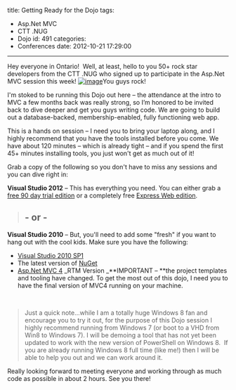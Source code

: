 title: Getting Ready for the Dojo
tags:
  - Asp.Net MVC
  - CTT .NUG
  - Dojo
id: 491
categories:
  - Conferences
date: 2012-10-21 17:29:00
---

Hey everyone in Ontario!&nbsp; Well, at least, hello to you 50+ rock star developers from the CTT .NUG who signed up to participate in the Asp.Net MVC session this week! [![image](http://jameschambers.azurewebsites.net/wp-content/uploads/2012/12/image.png "image")](http://cttdnug.org)You guys rock!

I'm stoked to be running this Dojo out here – the attendance at the intro to MVC a few months back was really strong, so I’m honored to be invited back to dive deeper and get you guys writing code. We are going to build out a database-backed, membership-enabled, fully functioning web app.

This is a hands on session – I need you to bring your laptop along, and I highly recommend that you have the tools installed before you come. We have about 120 minutes – which is already tight – and if you spend the first 45+ minutes installing tools, you just won't get as much out of it!

Grab a copy of the following so you don't have to miss any sessions and you can dive right in:

**Visual Studio 2012** – This has everything you need. You can either grab a [free 90 day trial edition](http://www.microsoft.com/visualstudio/eng/downloads) or a completely free [Express Web edition](http://www.microsoft.com/visualstudio/eng/downloads).
 > ## <font style="font-weight: bold">- or - </font> 

**Visual Studio 2010** – But, you'll need to add some "fresh" if you want to hang out with the cool kids. Make sure you have the following:

*   [Visual Studio 2010 SP1](http://www.microsoft.com/en-us/download/details.aspx?id=23691)  <li>The latest version of [NuGet](http://nuget.org)  <li>[Asp.Net MVC 4](http://www.asp.net/mvc/mvc4) _RTM Version _**IMPORTANT – **the project templates and tooling have changed. To get the most out of this dojo, I need you to have the final version of MVC4 running on your machine. 

&nbsp;
 > Just a quick note...while I am a totally huge Windows 8 fan and encourage you to try it out, for the purpose of this Dojo session I highly recommend running from Windows 7 (or boot to a VHD from Win8 to Windows 7). I will be demoing a tool that has not yet been updated to work with the new version of PowerShell on Windows 8.&nbsp; If you are already running Windows 8 full time (like me!) then I will be able to help you out and we can work around it. 

Really looking forward to meeting everyone and working through as much code as possible in about 2 hours. See you there!